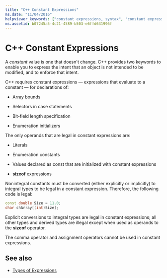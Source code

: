```yaml
---
title: "C++ Constant Expressions"
ms.date: "11/04/2016"
helpviewer_keywords: ["constant expressions, syntax", "constant expressions", "expressions [C++], constant"]
ms.assetid: b07245a5-4c21-4589-b503-e6ffd631996f
---
```

# C++ Constant Expressions

A *constant* value is one that doesn't change. C++ provides two keywords to enable you to express the intent that an object is not intended to be modified, and to enforce that intent.

C++ requires constant expressions — expressions that evaluate to a constant — for declarations of:

- Array bounds

- Selectors in case statements

- Bit-field length specification

- Enumeration initializers

The only operands that are legal in constant expressions are:

- Literals

- Enumeration constants

- Values declared as const that are initialized with constant expressions

- **sizeof** expressions

Nonintegral constants must be converted (either explicitly or implicitly) to integral types to be legal in a constant expression. Therefore, the following code is legal:

```cpp
const double Size = 11.0;
char chArray[(int)Size];
```

Explicit conversions to integral types are legal in constant expressions; all other types and derived types are illegal except when used as operands to the **sizeof** operator.

The comma operator and assignment operators cannot be used in constant expressions.

## See also

- [Types of Expressions](../cpp/types-of-expressions.md)

